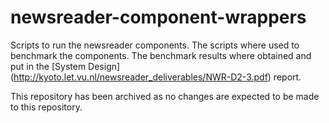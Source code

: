 # newsreader-component-wrappers

Scripts to run the newsreader components. The scripts where used to benchmark the components.
The benchmark results where obtained and put in the [System Design] (http://kyoto.let.vu.nl/newsreader_deliverables/NWR-D2-3.pdf) report.

This repository has been archived as no changes are expected to be made to this repository.
